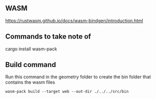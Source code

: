 ## WASM
https://rustwasm.github.io/docs/wasm-bindgen/introduction.html

## Commands to take note of
cargo install wasm-pack

## Build command
Run this command in the geometry folder to create the bin folder that contains the wasm files

`
wasm-pack build --target web --out-dir ./../../src/bin
`
